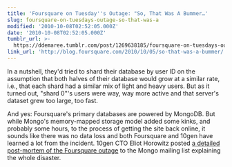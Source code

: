 ```yaml
---
title: 'Foursquare on Tuesday''s Outage: "So, That Was A Bummer…'
slug: foursquare-on-tuesdays-outage-so-that-was-a
modified: '2010-10-08T02:52:05.000Z'
date: '2010-10-08T02:52:05.000Z'
tumblr_url: >-
  https://ddemaree.tumblr.com/post/1269638185/foursquare-on-tuesdays-outage-so-that-was-a
link_url: 'http://blog.foursquare.com/2010/10/05/so-that-was-a-bummer/'
---
```

In a nutshell, they'd tried to shard their database by user ID on the assumption that both halves of their database would grow at a similar rate, i.e., that each shard had a similar mix of light and heavy users. But as it turned out, "shard 0"'s users were way, way more active and that server's dataset grew too large, too fast.

And yes: Foursquare's primary databases are powered by MongoDB. But while Mongo's memory-mapped storage model added some kinks, and probably some hours, to the process of getting the site back online, it sounds like there was no data loss and both Foursquare and 10gen have learned a lot from the incident. 10gen CTO Eliot Horowitz posted [a detailed post-mortem of the Foursquare outage](http://groups.google.com/group/mongodb-user/browse_thread/thread/528a94f287e9d77e) to the Mongo mailing list explaining the whole disaster.
